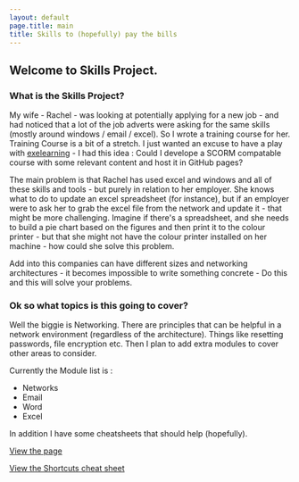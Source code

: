 ```yaml
---
layout: default
page.title: main
title: Skills to (hopefully) pay the bills
---
```

## Welcome to Skills Project.

### What is the Skills Project?
My wife - Rachel - was looking at potentially applying for a new job - and had noticed that a lot of the job adverts were asking for the same skills (mostly around windows / email / excel).  So I wrote a training course for her.  Training Course is a bit of a stretch.  I just wanted an excuse to have a play with [exelearning](https://exelearning.net/en/) - I had this idea : Could I develope a SCORM compatable course with some relevant content and host it in GitHub pages?  

The main problem is that Rachel has used excel and windows and all of these skills and tools - but purely in relation to her employer.  She knows what to do to update an excel spreadsheet (for instance), but if an employer were to ask her to grab the excel file from the network and update it - that might be more challenging.  Imagine if there's a spreadsheet, and she needs to build a pie chart based on the figures and then print it to the colour printer - but that she might not have the colour printer installed on her machine - how could she solve this problem.

Add into this companies can have different sizes and networking architectures - it becomes impossible to write something concrete  - Do this and this will solve your problems.


### Ok so what topics is this going to cover?
Well the biggie is Networking.  There are principles that can be helpful in a network environment (regardless of the architecture).  Things like resetting passwords, file encryption etc.  Then I plan to add extra modules to cover other areas to consider.

Currently the Module list is : 

* Networks 
* Email
* Word
* Excel

In addition I have some cheatsheets that should help (hopefully).

[View the page](https://computamike.github.io/skills/) 

[View the Shortcuts cheat sheet](https://computamike.github.io/skills/w10Shortcuts)
